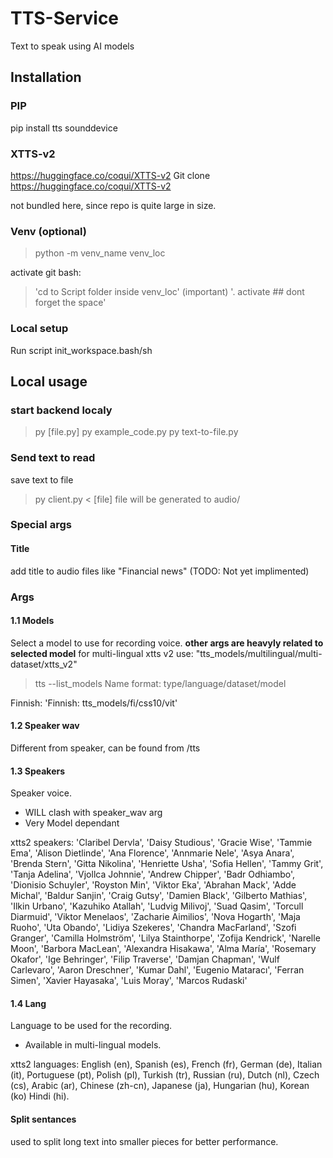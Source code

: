 # TTS-Service
Text to speak using AI models

## Installation
### PIP
pip install tts sounddevice

### XTTS-v2
https://huggingface.co/coqui/XTTS-v2
Git clone https://huggingface.co/coqui/XTTS-v2

not bundled here, since repo is quite large in size.

### Venv (optional)
> python -m venv_name venv_loc

activate git bash:
> 'cd to Script folder inside venv_loc' (important)
> '. activate ## dont forget the space'

### Local setup
Run script init_workspace.bash/sh

## Local usage
### start backend localy
> py [file.py]
> py example_code.py
> py text-to-file.py

### Send text to read
save text to file
> py client.py < [file]
file will be generated to audio/

### Special args
#### Title
add title to audio files like "Financial news" (TODO: Not yet implimented)

### Args
#### 1.1 Models
Select a model to use for recording voice.
**other args are heavyly related to selected model**
for multi-lingual xtts v2 use: "tts_models/multilingual/multi-dataset/xtts_v2"

> tts --list_models
Name format: type/language/dataset/model

Finnish:
'Finnish: tts_models/fi/css10/vit'

#### 1.2 Speaker wav
Different from speaker, can be found from /tts

#### 1.3 Speakers
Speaker voice.

- WILL clash with speaker_wav arg
- Very Model dependant

xtts2 speakers:
'Claribel Dervla', 'Daisy Studious', 'Gracie Wise', 'Tammie Ema', 'Alison Dietlinde', 'Ana Florence', 'Annmarie Nele', 'Asya Anara', 'Brenda Stern', 'Gitta Nikolina', 'Henriette Usha', 'Sofia Hellen', 'Tammy Grit', 'Tanja Adelina', 'Vjollca Johnnie', 'Andrew Chipper', 'Badr Odhiambo', 'Dionisio Schuyler', 'Royston Min', 'Viktor Eka', 'Abrahan Mack', 'Adde Michal', 'Baldur Sanjin', 'Craig Gutsy', 'Damien Black', 'Gilberto Mathias', 'Ilkin Urbano', 'Kazuhiko Atallah', 'Ludvig Milivoj', 'Suad Qasim', 'Torcull Diarmuid', 'Viktor Menelaos', 'Zacharie Aimilios', 'Nova Hogarth', 'Maja Ruoho', 'Uta Obando', 'Lidiya Szekeres', 'Chandra MacFarland', 'Szofi Granger', 'Camilla Holmström', 'Lilya Stainthorpe', 'Zofija Kendrick', 'Narelle Moon', 'Barbora MacLean', 'Alexandra Hisakawa', 'Alma María', 'Rosemary Okafor', 'Ige Behringer', 'Filip Traverse', 'Damjan Chapman', 'Wulf Carlevaro', 'Aaron Dreschner', 'Kumar Dahl', 'Eugenio Mataracı', 'Ferran Simen', 'Xavier Hayasaka', 'Luis Moray', 'Marcos Rudaski'

#### 1.4 Lang
Language to be used for the recording.
- Available in multi-lingual models.

xtts2 languages:
English (en), Spanish (es), French (fr), German (de), Italian (it), Portuguese (pt), Polish (pl), Turkish (tr), Russian (ru), Dutch (nl), Czech (cs), Arabic (ar), Chinese (zh-cn), Japanese (ja), Hungarian (hu), Korean (ko) Hindi (hi).

#### Split sentances
used to split long text into smaller pieces for better performance.